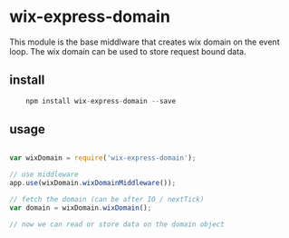 # wix-express-domain
This module is the base middlware that creates wix domain on the event loop. The wix domain can be used to store request bound data.

## install
```javascript
    npm install wix-express-domain --save
```

## usage
```javascript

var wixDomain = require('wix-express-domain');

// use middleware
app.use(wixDomain.wixDomainMiddleware());

// fetch the domain (can be after IO / nextTick)
var domain = wixDomain.wixDomain();

// now we can read or store data on the domain object
```
